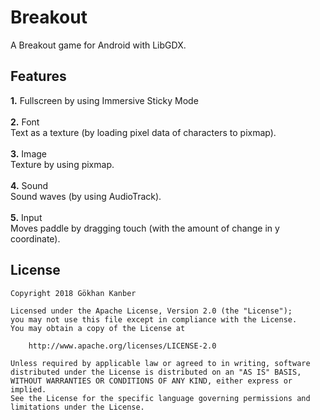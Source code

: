 # Breakout

A Breakout game for Android with LibGDX.

## Features

**1.** Fullscreen by using Immersive Sticky Mode
<br /><br />
**2.** Font
<br />
Text as a texture (by loading pixel data of characters to pixmap).
<br /><br />
**3.** Image
<br />
Texture by using pixmap.
<br /><br />
**4.** Sound
<br />
Sound waves (by using AudioTrack).
<br /><br />
**5.** Input
<br />
Moves paddle by dragging touch (with the amount of change in y coordinate).

## License

    Copyright 2018 Gökhan Kanber
    
    Licensed under the Apache License, Version 2.0 (the "License");
    you may not use this file except in compliance with the License.
    You may obtain a copy of the License at

        http://www.apache.org/licenses/LICENSE-2.0

    Unless required by applicable law or agreed to in writing, software
    distributed under the License is distributed on an "AS IS" BASIS,
    WITHOUT WARRANTIES OR CONDITIONS OF ANY KIND, either express or implied.
    See the License for the specific language governing permissions and
    limitations under the License.
